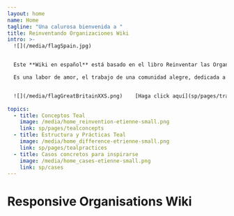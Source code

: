 ```yaml
---
layout: home
name: Home
tagline: "Una calurosa bienvenida a "
title: Reinventando Organizaciones Wiki
intro: >-
  ![](/media/flagSpain.jpg)


  Este **Wiki en español** está basado en el libro Reinventar las Organizaciones de Frederic Laloux. Su objetivo principal es servir de guía práctica para los líderes que están reinventando su organización y que buscan inspiración mientras actualizan prácticas de gestión específicas en su organización.

  Es una labor de amor, el trabajo de una comunidad alegre, dedicada a que las organizaciones con alma cobren vida en todas partes. Le invitamos a[ unirse a nosotros y contribuir](sp/pages/how-can-you-contribute) para añadir casos y puntos de vista a esta wiki.


  ![](/media/flagGreatBritainXXS.png)    [Haga click aquí](sp/pages/translations) Acceso a otras páginas de idiomas de la base de conocimiento (inglés, húngaro y español completado - construido en ruso, francés, italiano, polaco, turco, y alemán)
  
topics:
  - title: Conceptos Teal
    image: /media/home_reinvention-etienne-small.png
    link: sp/pages/tealconcepts
  - title: Estructura y Prácticas Teal
    image: /media/home_difference-etrienne-small.png
    link: sp/pages/tealpractices
  - title: Casos concretos para inspirarse
    image: /media/home_cases-etienne-small.png
    link: sp/cases
---
```


# Responsive Organisations Wiki
